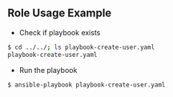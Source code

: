 ## Role Usage Example

- Check if playbook exists
```bash
$ cd ../../; ls playbook-create-user.yaml
playbook-create-user.yaml
```

- Run the playbook
```bash
$ ansible-playbook playbook-create-user.yaml
```